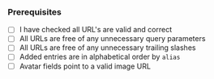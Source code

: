 ### Prerequisites

- [ ] I have checked all URL's are valid and correct
- [ ] All URLs are free of any unnecessary query parameters
- [ ] All URLs are free of any unnecessary trailing slashes
- [ ] Added entries are in alphabetical order by `alias`
- [ ] Avatar fields point to a valid image URL

<!-- Thanks for contributing to UMB.FYI! -->
